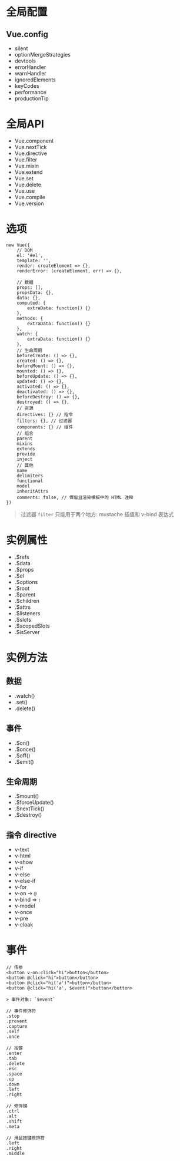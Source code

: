# 全局配置

## Vue.config

* silent
* optionMergeStrategies
* devtools
* errorHandler
* warnHandler
* ignoredElements
* keyCodes
* performance
* productionTip

# 全局API

* Vue.component
* Vue.nextTick
* Vue.directive
* Vue.filter
* Vue.mixin
* Vue.extend
* Vue.set
* Vue.delete
* Vue.use
* Vue.compile
* Vue.version

# 选项

```
new Vue({
    // DOM
    el: '#el',
    template: '',
    render: createElement => {},
    renderError: (createElement, err) => {},

    // 数据
    props: [],
    propsData: {},
    data: {},
    computed: {
        extraData: function() {}
    },
    methods: {
        extraData: function() {}
    },
    watch: {
        extraData: function() {}
    },
    // 生命周期
    beforeCreate: () => {},
    created: () => {},
    beforeMount: () => {},
    mounted: () => {},
    beforeUpdate: () => {},
    updated: () => {},
    activated: () => {},
    deactivated: () => {},
    beforeDestroy: () => {},
    destroyed: () => {},
    // 资源
    directives: {} // 指令
    filters: {}, // 过滤器
    components: {} // 组件
    // 组合
    parent
    mixins
    extends
    provide
    inject
    // 其他
    name
    delimiters
    functional
    model
    inheritAttrs
    comments: false, // 保留且渲染模板中的 HTML 注释
})
```

> 过滤器 `filter` 只能用于两个地方: mustache 插值和 v-bind 表达式

# 实例属性

* .$refs
* .$data
* .$props
* .$el
* .$options
* .$root
* .$parent
* .$children
* .$attrs
* .$listeners
* .$slots
* .$scopedSlots
* .$isServer

# 实例方法

## 数据

* .watch()
* .set()
* .delete()

## 事件

* .$on()
* .$once()
* .$off()
* .$emit()

## 生命周期

* .$mount()
* .$forceUpdate()
* .$nextTick()
* .$destroy()

## 指令 directive

* v-text
* v-html
* v-show
* v-if
* v-else
* v-else-if
* v-for
* v-on -> `@`
* v-bind => `:`
* v-model
* v-once
* v-pre
* v-cloak

# 事件

```
// 传参
<button v-on:click="hi">button</button>
<button @click="hi">button</button>
<button @click="hi('a')">button</button>
<button @click="hi('a', $event)">button</button>

> 事件对象: `$event`

// 事件修饰符
.stop
.prevent
.capture
.self
.once

// 按键
.enter
.tab
.delete
.esc
.space
.up
.down
.left
.right

// 修饰键
.ctrl
.alt
.shift
.meta

// 滑鼠按键修饰符
.left
.right
.middle

```
